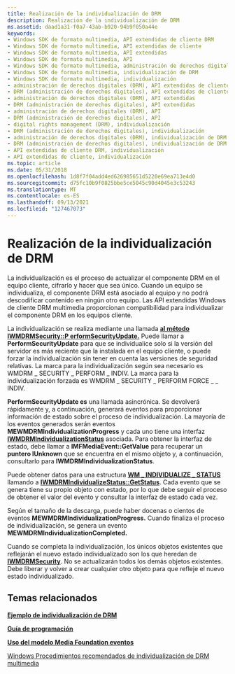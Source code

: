 ```yaml
---
title: Realización de la individualización de DRM
description: Realización de la individualización de DRM
ms.assetid: daad1a31-f0a7-43ab-b920-94b9f050a44e
keywords:
- Windows SDK de formato multimedia, API extendidas de cliente DRM
- Windows SDK de formato multimedia, API extendidas de cliente
- Windows SDK de formato multimedia, API extendidas
- Windows SDK de formato multimedia, API
- Windows SDK de formato multimedia, administración de derechos digitales (DRM)
- Windows SDK de formato multimedia, individualización de DRM
- Windows SDK de formato multimedia, individualización
- administración de derechos digitales (DRM), API extendidas de cliente
- DRM (administración de derechos digitales), API extendidas de cliente
- administración de derechos digitales (DRM), API extendidas
- DRM (administración de derechos digitales), API extendidas
- administración de derechos digitales (DRM), API
- DRM (administración de derechos digitales), API
- digital rights management (DRM), individualización
- DRM (administración de derechos digitales), individualización
- administración de derechos digitales (DRM), individualización de DRM
- DRM (administración de derechos digitales), individualización de DRM
- API extendidas de cliente DRM, individualización
- API extendidas de cliente, individualización
ms.topic: article
ms.date: 05/31/2018
ms.openlocfilehash: 1d8f7f04add4ed626985651d5220e69ea713e4d0
ms.sourcegitcommit: d75fc10b9f0825bbe5ce5045c90d4045e3c53243
ms.translationtype: MT
ms.contentlocale: es-ES
ms.lasthandoff: 09/13/2021
ms.locfileid: "127467073"
---
```

# <a name="performing-drm-individualization"></a>Realización de la individualización de DRM

La individualización es el proceso de actualizar el componente DRM en el equipo cliente, cifrarlo y hacer que sea único. Cuando un equipo se individualiza, el componente DRM está asociado al equipo y no podrá descodificar contenido en ningún otro equipo. Las API extendidas Windows de cliente DRM multimedia proporcionan compatibilidad para individualizar el componente DRM en los equipos cliente.

La individualización se realiza mediante una llamada [**al método IWMDRMSecurity::P erformSecurityUpdate.**](iwmdrmsecurity-performsecurityupdate.md) Puede llamar a **PerformSecurityUpdate** para que se individualice solo si la versión del servidor es más reciente que la instalada en el equipo cliente, o puede forzar la individualización sin tener en cuenta las versiones de seguridad relativas. La marca para la individualización según sea necesario es WMDRM \_ SECURITY \_ PERFORM \_ INDIV. La marca para la individualización forzada es WMDRM \_ SECURITY \_ PERFORM FORCE \_ \_ INDIV.

**PerformSecurityUpdate es** una llamada asincrónica. Se devolverá rápidamente y, a continuación, generará eventos para proporcionar información de estado sobre el proceso de individualización. La mayoría de los eventos generados serán eventos **MEWMDRMIndividualizationProgress** y cada uno tiene una interfaz [**IWMDRMIndividualizationStatus**](iwmdrmindividualizationstatus.md) asociada. Para obtener la interfaz de estado, debe llamar a **IMFMediaEvent::GetValue** para recuperar un **puntero IUnknown** que se encuentra en el mismo objeto y, a continuación, consultarlo para **IWMDRMIndividualizationStatus**.

Puede obtener datos para una estructura [**WM \_ INDIVIDUALIZE \_ STATUS**](drmwm-individualize-status.md) llamando a [**IWMDRMIndividualizeStatus::GetStatus**](iwmdrmindividualizationstatus-getstatus.md). Cada evento que se genera tiene su propio objeto con estado, por lo que debe seguir el proceso de obtener el valor del evento y consultar la interfaz de estado cada vez.

Según el tamaño de la descarga, puede haber docenas o cientos de eventos **MEWMDRMIndividualizationProgress.** Cuando finaliza el proceso de individualización, se genera un evento **MEWMDRMIndividualizationCompleted.**

Cuando se completa la individualización, los únicos objetos existentes que reflejarán el nuevo estado individualizado son los que heredan de [**IWMDRMSecurity**](iwmdrmsecurity.md). No se actualizarán todos los demás objetos existentes. Debe liberar y volver a crear cualquier otro objeto para que refleje el nuevo estado individualizado.

## <a name="related-topics"></a>Temas relacionados

<dl> <dt>

[**Ejemplo de individualización de DRM**](drm-individualization-example.md)
</dt> <dt>

[**Guía de programación**](drm-programming-guide.md)
</dt> <dt>

[**Uso del modelo Media Foundation eventos**](using-the-media-foundation-model.md)
</dt> <dt>

[Windows Procedimientos recomendados de individualización de DRM multimedia](/previous-versions/ms867216(v=msdn.10))
</dt> </dl>

 

 





